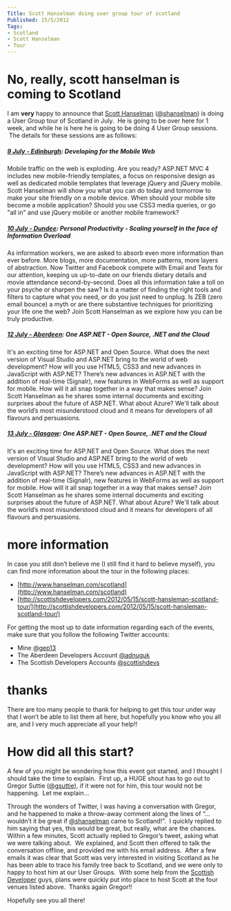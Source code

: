 ```yaml
---
Title: Scott Hanselman doing user group tour of scotland
Published: 15/5/2012
Tags:
- Scotland
- Scott Hanselman
- Tour
---
```


# No, really, scott hanselman is coming to Scotland

I am **very** happy to announce that [Scott Hanselman](http://www.hanselman.com) ([@shanselman](https://twitter.com/#!/shanselman)) is doing a User Group tour of Scotland in July.  He is going to be over here for 1 week, and while he is here he is going to be doing 4 User Group sessions.  The details for these sessions are as follows:

##### **[9 July - Edinburgh](http://scott-hanselman-edi-2012.eventbrite.co.uk/?ref=gep13blog)**: Developing for the Mobile Web

Mobile traffic on the web is exploding. Are you ready? ASP.NET MVC 4 includes new mobile-friendly templates, a focus on responsive design as well as dedicated mobile templates that leverage jQuery and jQuery mobile. Scott Hanselman will show you what you can do today and tomorrow to make your site friendly on a mobile device. When should your mobile site become a mobile application? Should you use CSS3 media queries, or go "all in" and use jQuery mobile or another mobile framework?

##### **[10 July - Dundee](http://scott-hanselman-dee-2012.eventbrite.co.uk/?ref=gep13blog)**: Personal Productivity - Scaling yourself in the face of Information Overload

As information workers, we are asked to absorb even more information than ever before. More blogs, more documentation, more patterns, more layers of abstraction. Now Twitter and Facebook compete with Email and Texts for our attention, keeping us up-to-date on our friends dietary details and movie attendance second-by-second. Does all this information take a toll on your psyche or sharpen the saw? Is it a matter of finding the right tools and filters to capture what you need, or do you just need to unplug. Is ZEB (zero email bounce) a myth or are there substantive techniques for prioritizing your life one the web? Join Scott Hanselman as we explore how you can be truly productive.

##### **[12 July - Aberdeen](http://scott-hanselman-abz-2012.eventbrite.co.uk/?ref=gep13blog)**: One ASP.NET - Open Source, .NET and the Cloud

It's an exciting time for ASP.NET and Open Source. What does the next version of Visual Studio and ASP.NET bring to the world of web development? How will you use HTML5, CSS3 and new advances in JavaScript with ASP.NET? There’s new advances in ASP.NET with the addition of real-time (Signalr), new features in WebForms as well as support for mobile. How will it all snap together in a way that makes sense? Join Scott Hanselman as he shares some internal documents and exciting surprises about the future of ASP.NET. What about Azure? We'll talk about the world’s most misunderstood cloud and it means for developers of all flavours and persuasions.

##### **[13 July - Glasgow](http://scott-hanselman-gla-2012.eventbrite.co.uk/?ref=gep13blog)**: One ASP.NET - Open Source, .NET and the Cloud

It's an exciting time for ASP.NET and Open Source. What does the next version of Visual Studio and ASP.NET bring to the world of web development? How will you use HTML5, CSS3 and new advances in JavaScript with ASP.NET? There’s new advances in ASP.NET with the addition of real-time (Signalr), new features in WebForms as well as support for mobile. How will it all snap together in a way that makes sense? Join Scott Hanselman as he shares some internal documents and exciting surprises about the future of ASP.NET. What about Azure? We'll talk about the world’s most misunderstood cloud and it means for developers of all flavours and persuasions.

# more information

In case you still don’t believe me (I still find it hard to believe myself), you can find more information about the tour in the following places:

- [http://www.hanselman.com/scotland](http://www.hanselman.com/scotland)
- [http://scottishdevelopers.com/2012/05/15/scott-hansleman-scotland-tour/](http://scottishdevelopers.com/2012/05/15/scott-hansleman-scotland-tour/)

For getting the most up to date information regarding each of the events, make sure that you follow the following Twitter accounts:

- Mine [@gep13](https://twitter.com/#!/gep13)
- The Aberdeen Developers Account [@adnuguk](https://twitter.com/#!/adnuguk)
- The Scottish Developers Accounts [@scottishdevs](https://twitter.com/#!/scottishdevs)

# thanks

There are too many people to thank for helping to get this tour under way that I won’t be able to list them all here, but hopefully you know who you all are, and I very much appreciate all your help!!

# How did all this start?

A few of you might be wondering how this event got started, and I thought I should take the time to explain.  First up, a HUGE shout has to go out to Gregor Suttie ([@gsuttie](https://twitter.com/#!/gsuttie)), if it were not for him, this tour would not be happening.  Let me explain…

Through the wonders of Twitter, I was having a conversation with Gregor, and he happened to make a throw-away comment along the lines of “…wouldn’t it be great if [@shanselman](https://twitter.com/#!/shanselman) came to Scotland!”.  I quickly replied to him saying that yes, this would be great, but really, what are the chances.  Within a few minutes, Scott actually replied to Gregor’s tweet, asking what we were talking about.  We explained, and Scott then offered to talk the conversation offline, and provided me with his email address.  After a few emails it was clear that Scott was very interested in visiting Scotland as he has been able to trace his family tree back to Scotland, and we were only to happy to host him at our User Groups.  With some help from the [Scottish Developer](http://scottishdevelopers.com/) guys, plans were quickly put into place to host Scott at the four venues listed above.  Thanks again Gregor!!

Hopefully see you all there!

